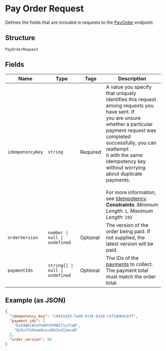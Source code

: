 
# Pay Order Request

Defines the fields that are included in requests to the
[PayOrder](../../doc/api/orders.md#pay-order) endpoint.

## Structure

`PayOrderRequest`

## Fields

| Name | Type | Tags | Description |
|  --- | --- | --- | --- |
| `idempotencyKey` | `string` | Required | A value you specify that uniquely identifies this request among requests you have sent. If<br>you are unsure whether a particular payment request was completed successfully, you can reattempt<br>it with the same idempotency key without worrying about duplicate payments.<br><br>For more information, see [Idempotency](https://developer.squareup.com/docs/working-with-apis/idempotency).<br>**Constraints**: *Minimum Length*: `1`, *Maximum Length*: `192` |
| `orderVersion` | `number \| null \| undefined` | Optional | The version of the order being paid. If not supplied, the latest version will be paid. |
| `paymentIds` | `string[] \| null \| undefined` | Optional | The IDs of the [payments](entity:Payment) to collect.<br>The payment total must match the order total. |

## Example (as JSON)

```json
{
  "idempotency_key": "c043a359-7ad9-4136-82a9-c3f1d66dcbff",
  "payment_ids": [
    "EnZdNAlWCmfh6Mt5FMNST1o7taB",
    "0LRiVlbXVwe8ozu4KbZxd12mvaB"
  ],
  "order_version": 90
}
```

